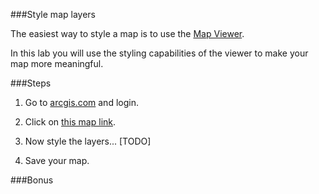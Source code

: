 ###Style map layers

The easiest way to style a map is to use the [Map Viewer](http://doc.arcgis.com/en/arcgis-online/use-maps/view-maps.htm).

In this lab you will use the styling capabilities of the viewer to make your map more meaningful.

###Steps

1. Go to [arcgis.com](http://www.arcgis.com) and login.  

2. Click on [this map link](http://www.arcgis.com/home/webmap/viewer.html?webmap=df0da19116934be89ac5f7379172c24e).

3. Now style the layers...  [TODO]

4. Save your map.




###Bonus